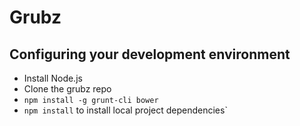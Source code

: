 ﻿# Grubz

## Configuring your development environment

 * Install Node.js
 * Clone the grubz repo
 * `npm install -g grunt-cli bower`
 * `npm install` to install local project dependencies`